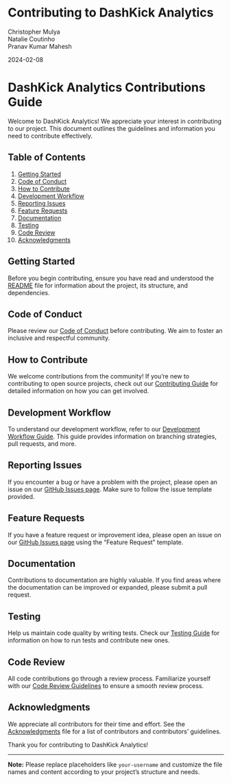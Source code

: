 Contributing to DashKick Analytics
================
Christopher Mulya  
Natalie Coutinho  
Pranav Kumar Mahesh

2024-02-08

# DashKick Analytics Contributions Guide

Welcome to DashKick Analytics! We appreciate your interest in
contributing to our project. This document outlines the guidelines and
information you need to contribute effectively.

## Table of Contents

1.  [Getting Started](#getting-started)
2.  [Code of Conduct](#code-of-conduct)
3.  [How to Contribute](#how-to-contribute)
4.  [Development Workflow](#development-workflow)
5.  [Reporting Issues](#reporting-issues)
6.  [Feature Requests](#feature-requests)
7.  [Documentation](#documentation)
8.  [Testing](#testing)
9.  [Code Review](#code-review)
10. [Acknowledgments](#acknowledgments)

## Getting Started

Before you begin contributing, ensure you have read and understood the
[README](https://github.com/nccoutinho/DashKick_Analytics/blob/main/README.md)
file for information about the project, its structure, and dependencies.

## Code of Conduct

Please review our [Code of Conduct](./CODE_OF_CONDUCT.md) before
contributing. We aim to foster an inclusive and respectful community.

## How to Contribute

We welcome contributions from the community! If you’re new to
contributing to open source projects, check out our [Contributing
Guide](./CONTRIBUTING.md) for detailed information on how you can get
involved.

## Development Workflow

To understand our development workflow, refer to our [Development
Workflow Guide](./DEVELOPMENT_WORKFLOW.md). This guide provides
information on branching strategies, pull requests, and more.

## Reporting Issues

If you encounter a bug or have a problem with the project, please open
an issue on our [GitHub Issues
page](https://github.com/your-username/dashkick-analytics/issues). Make
sure to follow the issue template provided.

## Feature Requests

If you have a feature request or improvement idea, please open an issue
on our [GitHub Issues
page](https://github.com/your-username/dashkick-analytics/issues) using
the “Feature Request” template.

## Documentation

Contributions to documentation are highly valuable. If you find areas
where the documentation can be improved or expanded, please submit a
pull request.

## Testing

Help us maintain code quality by writing tests. Check our [Testing
Guide](./TESTING.md) for information on how to run tests and contribute
new ones.

## Code Review

All code contributions go through a review process. Familiarize yourself
with our [Code Review Guidelines](./CODE_REVIEW.md) to ensure a smooth
review process.

## Acknowledgments

We appreciate all contributors for their time and effort. See the
[Acknowledgments](./ACKNOWLEDGMENTS.md) file for a list of contributors
and contributors’ guidelines.

Thank you for contributing to DashKick Analytics!

------------------------------------------------------------------------

**Note:** Please replace placeholders like `your-username` and customize
the file names and content according to your project’s structure and
needs.
